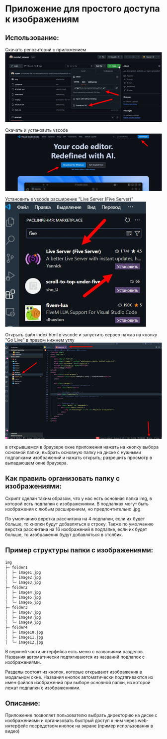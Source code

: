 # Приложение для простого доступа к изображениям

## Использование:
Скачать репозиторий с приложением
![скачать репозиторий с приложением](doc/download.jpg)  

Скачать и установить vscode
![скачать и установить vscode](doc/vscode.jpg)  

Установить в vscode расширение "Live Server (Five Server)"
![установить в vscode расширение "Live Server (Five Server)"](doc/fiveserver.jpg)  

Открыть файл index.html в vscode и запустить сервер нажав на кнопку "Go Live" в правом нижнем углу
![открыть файл index.html в vscode и запустить сервер нажав на кнопку "Go Live" в правом нижнем углу](doc/start.jpg)  

в открывшемся в браузере окне приложения нажать на кнопку выбора основной папки;
выбрать основную папку на диске с нужными подпапками изображений и нажать открыть;
разрешить просмотр в выпадающем окне браузера.



## Как правиль организовать папку с изображениями:
Скрипт сделан таким образом, что у нас есть основная папка img, в которой есть подпапки с изображениями. В подпапках могут быть изображения с любым расширением, но предпочтительно .jpg.

По умолчанию верстка рассчитана на 4 подпапки, если их будет больше, то кнопки будут добавляться в строку.
Также по умолчанию верстка рассчитана на 16 изображений в подпапке, если их будет больше, то изображения будут добавляться в столбик.

## Пример структуры папки с изображениями:
```
img
├─ folder1
│  ├─ image1.jpg
│  ├─ image2.jpg
│  └─ image3.jpg
├─ folder2
│  ├─ image4.jpg
│  ├─ image5.jpg
│  └─ image6.jpg
├─ folder3
│  ├─ image7.jpg
│  ├─ image8.jpg
│  └─ image9.jpg
├─ folder4
│  ├─ image10.jpg
│  ├─ image11.jpg
│  └─ image12.jpg
```

В верхней части интерфейса есть меню с названиями разделов. Названия автоматически подтягиваются из названий подпапок с изображениями.

Разделы состоят из кнопок, которые открывают изображения в модальном окне. Названия кнопок автоматически подтягиваются из имен файлов изображений при выборе основной папки, из которой лежат подпапки с изображениями.

## Описание:
Приложение позволяет пользователю выбрать директорию на диске с изображениями и организовать быстрый доступ к ним через web-интерфейс посредством кнопок на экране (пример использования в видео)
